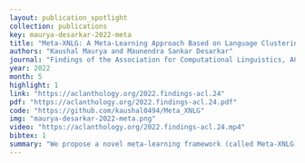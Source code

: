 ```yaml
---
layout: publication_spotlight
collection: publications
key: maurya-desarkar-2022-meta
title: "Meta-XNLG: A Meta-Learning Approach Based on Language Clustering for Zero-Shot Cross-Lingual Transfer and Generation"
authors: "Kaushal Maurya and Maunendra Sankar Desarkar"
journal: "Findings of the Association for Computational Linguistics, ACL 2022"
year: 2022
month: 5
highlight: 1
link: "https://aclanthology.org/2022.findings-acl.24"
pdf: "https://aclanthology.org/2022.findings-acl.24.pdf"
code: "https://github.com/kaushal0494/Meta_XNLG"
img: "maurya-desarkar-2022-meta.png"
video: "https://aclanthology.org/2022.findings-acl.24.mp4"
bibtex: 1
summary: "We propose a novel meta-learning framework (called Meta-XNLG) to learn shareable structures from typologically diverse languages based on meta-learning and language clustering. This is a step towards uniform cross-lingual transfer for unseen languages. We first cluster the languages based on language representations and identify the centroid language of each cluster. Then, a meta-learning algorithm is trained with all centroid languages and evaluated on the other languages in the zero-shot setting."
---
```

